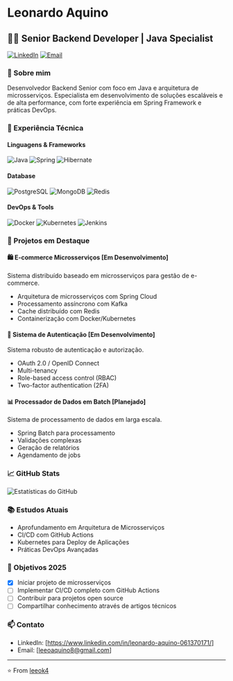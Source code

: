 # Leonardo Aquino

## 👨‍💻 Senior Backend Developer | Java Specialist

[![LinkedIn](https://img.shields.io/badge/LinkedIn-0077B5?style=for-the-badge&logo=linkedin&logoColor=white)](https://www.linkedin.com/in/leonardo-aquino-061370171/)
[![Email](https://img.shields.io/badge/Email-D14836?style=for-the-badge&logo=gmail&logoColor=white)](mailto:leeoaquino8@gmail.com)

### 🚀 Sobre mim

Desenvolvedor Backend Senior com foco em Java e arquitetura de microsserviços. Especialista em desenvolvimento de soluções escaláveis e de alta performance, com forte experiência em Spring Framework e práticas DevOps.

### 💼 Experiência Técnica

#### Linguagens & Frameworks
![Java](https://img.shields.io/badge/Java-ED8B00?style=flat&logo=java&logoColor=white)
![Spring](https://img.shields.io/badge/Spring-6DB33F?style=flat&logo=spring&logoColor=white)
![Hibernate](https://img.shields.io/badge/Hibernate-59666C?style=flat&logo=hibernate&logoColor=white)

#### Database
![PostgreSQL](https://img.shields.io/badge/PostgreSQL-316192?style=flat&logo=postgresql&logoColor=white)
![MongoDB](https://img.shields.io/badge/MongoDB-4EA94B?style=flat&logo=mongodb&logoColor=white)
![Redis](https://img.shields.io/badge/Redis-DC382D?style=flat&logo=redis&logoColor=white)

#### DevOps & Tools
![Docker](https://img.shields.io/badge/Docker-2496ED?style=flat&logo=docker&logoColor=white)
![Kubernetes](https://img.shields.io/badge/Kubernetes-326CE5?style=flat&logo=kubernetes&logoColor=white)
![Jenkins](https://img.shields.io/badge/Jenkins-D24939?style=flat&logo=jenkins&logoColor=white)

### 🌟 Projetos em Destaque

#### 🛍️ E-commerce Microsserviços [Em Desenvolvimento]
Sistema distribuído baseado em microsserviços para gestão de e-commerce.
- Arquitetura de microsserviços com Spring Cloud
- Processamento assíncrono com Kafka
- Cache distribuído com Redis
- Containerização com Docker/Kubernetes

#### 🔐 Sistema de Autenticação [Em Desenvolvimento]
Sistema robusto de autenticação e autorização.
- OAuth 2.0 / OpenID Connect
- Multi-tenancy
- Role-based access control (RBAC)
- Two-factor authentication (2FA)

#### 📊 Processador de Dados em Batch [Planejado]
Sistema de processamento de dados em larga escala.
- Spring Batch para processamento
- Validações complexas
- Geração de relatórios
- Agendamento de jobs

### 📈 GitHub Stats

![Estatísticas do GitHub](https://github-readme-stats.vercel.app/api?username=leeok4&show_icons=true&theme=dracula)

### 📚 Estudos Atuais
- Aprofundamento em Arquitetura de Microsserviços
- CI/CD com GitHub Actions
- Kubernetes para Deploy de Aplicações
- Práticas DevOps Avançadas

### 🎯 Objetivos 2025
- [x] Iniciar projeto de microsserviços
- [ ] Implementar CI/CD completo com GitHub Actions
- [ ] Contribuir para projetos open source
- [ ] Compartilhar conhecimento através de artigos técnicos

### 📫 Contato
- LinkedIn: [https://www.linkedin.com/in/leonardo-aquino-061370171/]
- Email: [leeoaquino8@gmail.com]

---
⭐️ From [leeok4](https://github.com/leeok4)
